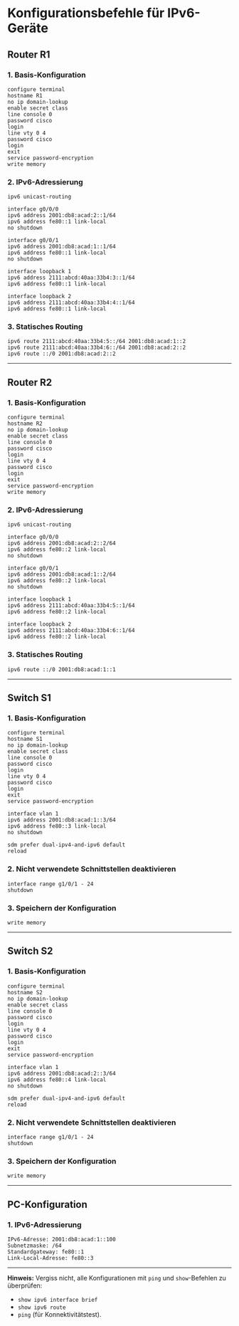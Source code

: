 # Konfigurationsbefehle für IPv6-Geräte

## **Router R1**

### **1. Basis-Konfiguration**
```plaintext
configure terminal
hostname R1
no ip domain-lookup
enable secret class
line console 0
password cisco
login
line vty 0 4
password cisco
login
exit
service password-encryption
write memory
```

### **2. IPv6-Adressierung**
```plaintext
ipv6 unicast-routing

interface g0/0/0
ipv6 address 2001:db8:acad:2::1/64
ipv6 address fe80::1 link-local
no shutdown

interface g0/0/1
ipv6 address 2001:db8:acad:1::1/64
ipv6 address fe80::1 link-local
no shutdown

interface loopback 1
ipv6 address 2111:abcd:40aa:33b4:3::1/64
ipv6 address fe80::1 link-local

interface loopback 2
ipv6 address 2111:abcd:40aa:33b4:4::1/64
ipv6 address fe80::1 link-local
```

### **3. Statisches Routing**
```plaintext
ipv6 route 2111:abcd:40aa:33b4:5::/64 2001:db8:acad:1::2
ipv6 route 2111:abcd:40aa:33b4:6::/64 2001:db8:acad:2::2
ipv6 route ::/0 2001:db8:acad:2::2
```

---

## **Router R2**

### **1. Basis-Konfiguration**
```plaintext
configure terminal
hostname R2
no ip domain-lookup
enable secret class
line console 0
password cisco
login
line vty 0 4
password cisco
login
exit
service password-encryption
write memory
```

### **2. IPv6-Adressierung**
```plaintext
ipv6 unicast-routing

interface g0/0/0
ipv6 address 2001:db8:acad:2::2/64
ipv6 address fe80::2 link-local
no shutdown

interface g0/0/1
ipv6 address 2001:db8:acad:1::2/64
ipv6 address fe80::2 link-local
no shutdown

interface loopback 1
ipv6 address 2111:abcd:40aa:33b4:5::1/64
ipv6 address fe80::2 link-local

interface loopback 2
ipv6 address 2111:abcd:40aa:33b4:6::1/64
ipv6 address fe80::2 link-local
```

### **3. Statisches Routing**
```plaintext
ipv6 route ::/0 2001:db8:acad:1::1
```

---

## **Switch S1**

### **1. Basis-Konfiguration**
```plaintext
configure terminal
hostname S1
no ip domain-lookup
enable secret class
line console 0
password cisco
login
line vty 0 4
password cisco
login
exit
service password-encryption

interface vlan 1
ipv6 address 2001:db8:acad:1::3/64
ipv6 address fe80::3 link-local
no shutdown

sdm prefer dual-ipv4-and-ipv6 default
reload
```

### **2. Nicht verwendete Schnittstellen deaktivieren**
```plaintext
interface range g1/0/1 - 24
shutdown
```

### **3. Speichern der Konfiguration**
```plaintext
write memory
```

---

## **Switch S2**

### **1. Basis-Konfiguration**
```plaintext
configure terminal
hostname S2
no ip domain-lookup
enable secret class
line console 0
password cisco
login
line vty 0 4
password cisco
login
exit
service password-encryption

interface vlan 1
ipv6 address 2001:db8:acad:2::3/64
ipv6 address fe80::4 link-local
no shutdown

sdm prefer dual-ipv4-and-ipv6 default
reload
```

### **2. Nicht verwendete Schnittstellen deaktivieren**
```plaintext
interface range g1/0/1 - 24
shutdown
```

### **3. Speichern der Konfiguration**
```plaintext
write memory
```

---

## **PC-Konfiguration**

### **1. IPv6-Adressierung**
```plaintext
IPv6-Adresse: 2001:db8:acad:1::100
Subnetzmaske: /64
Standardgateway: fe80::1
Link-Local-Adresse: fe80::3
```

---

**Hinweis:** Vergiss nicht, alle Konfigurationen mit `ping` und `show`-Befehlen zu überprüfen:
- `show ipv6 interface brief`
- `show ipv6 route`
- `ping` (für Konnektivitätstest).
